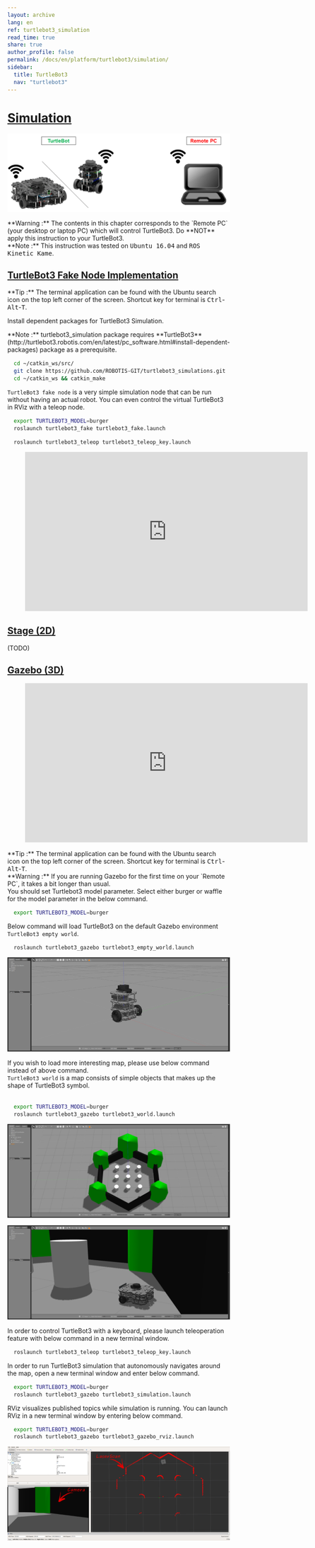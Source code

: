 ```yaml
---
layout: archive
lang: en
ref: turtlebot3_simulation
read_time: true
share: true
author_profile: false
permalink: /docs/en/platform/turtlebot3/simulation/
sidebar:
  title: TurtleBot3
  nav: "turtlebot3"
---
```


# [Simulation](#simulation)

![](/assets/images/platform/turtlebot3/software/remote_pc_and_turtlebot.png)

<div class="alert alert-warning">
  **Warning :** The contents in this chapter corresponds to the `Remote PC` (your desktop or laptop PC) which will control TurtleBot3. Do **NOT** apply this instruction to your TurtleBot3.
</div>

<div class="alert alert-info">
  **Note :** This instruction was tested on <kbd>Ubuntu 16.04</kbd> and <kbd>ROS Kinetic Kame</kbd>.
</div>

## [TurtleBot3 Fake Node Implementation](#turtlebot3-fake-node-implementation)

<div class="alert alert-info">
  **Tip :** The terminal application can be found with the Ubuntu search icon on the top left corner of the screen. Shortcut key for terminal is <kbd>Ctrl</kbd>-<kbd>Alt</kbd>-<kbd>T</kbd>.
</div>

Install dependent packages for TurtleBot3 Simulation.

<div class="alert alert-info">
  **Note :** turtlebot3_simulation package requires **TurtleBot3** (http://turtlebot3.robotis.com/en/latest/pc_software.html#install-dependent-packages) package as a prerequisite.
</div>

``` bash
  cd ~/catkin_ws/src/
  git clone https://github.com/ROBOTIS-GIT/turtlebot3_simulations.git
  cd ~/catkin_ws && catkin_make
```

`TurtleBot3 fake node` is a very simple simulation node that can be run without having an actual robot. You can even control the virtual TurtleBot3 in RViz with a teleop node.

``` bash
  export TURTLEBOT3_MODEL=burger
  roslaunch turtlebot3_fake turtlebot3_fake.launch
```

``` bash
  roslaunch turtlebot3_teleop turtlebot3_teleop_key.launch
```

<figure class="video_container">
  <iframe width="640" height="360" src="https://www.youtube.com/embed/iHXZSLBJHMg" frameborder="0" allowfullscreen></iframe>
</figure>

## [Stage (2D)](#stage-2d)

(TODO)

## [Gazebo (3D)](#gazebo-3d)

<figure class="video_container">
  <iframe width="640" height="360" src="https://www.youtube.com/embed/xXM5r_SVkWM" frameborder="0" allowfullscreen></iframe>
</figure>

<div class="alert alert-info">
  **Tip :** The terminal application can be found with the Ubuntu search icon on the top left corner of the screen. Shortcut key for terminal is <kbd>Ctrl</kbd>-<kbd>Alt</kbd>-<kbd>T</kbd>.
</div>

<div class="alert alert-warning">
  **Warning :** If you are running Gazebo for the first time on your `Remote PC`, it takes a bit longer than usual.
</div>
You should set Turtlebot3 model parameter. Select either burger or waffle for the model parameter in the below command.

``` bash
  export TURTLEBOT3_MODEL=burger
```

Below command will load TurtleBot3 on the default Gazebo environment `TurtleBot3 empty world`.

``` bash
  roslaunch turtlebot3_gazebo turtlebot3_empty_world.launch
```

![](/assets/images/platform/turtlebot3/simulation/turtlebot3_empty_world.png)

If you wish to load more interesting map, please use below command instead of above command.  
`TurtleBot3 world` is a map consists of simple objects that makes up the shape of TurtleBot3 symbol.  
  
``` bash
  export TURTLEBOT3_MODEL=burger
  roslaunch turtlebot3_gazebo turtlebot3_world.launch
```

![](/assets/images/platform/turtlebot3/simulation/turtlebot3_world_bugger.png)

![](/assets/images/platform/turtlebot3/simulation/turtlebot3_world_waffle.png)

In order to control TurtleBot3 with a keyboard, please launch teleoperation feature with below command in a new terminal window.

``` bash
  roslaunch turtlebot3_teleop turtlebot3_teleop_key.launch
```

In order to run TurtleBot3 simulation that autonomously navigates around the map, open a new terminal window and enter below command.

``` bash
  export TURTLEBOT3_MODEL=burger
  roslaunch turtlebot3_gazebo turtlebot3_simulation.launch
```

RViz visualizes published topics while simulation is running. You can launch RViz in a new terminal window by entering below command.

``` bash
  export TURTLEBOT3_MODEL=burger
  roslaunch turtlebot3_gazebo turtlebot3_gazebo_rviz.launch
```

![](/assets/images/platform/turtlebot3/simulation/turtlebot3_gazebo_rviz.png)

